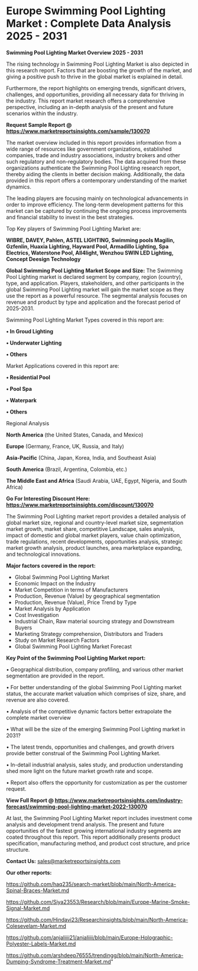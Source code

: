 # Europe Swimming Pool Lighting Market : Complete Data Analysis 2025 - 2031

<Strong> Swimming Pool Lighting Market Overview 2025 - 2031</strong>

The rising technology in Swimming Pool Lighting Market is also depicted in this research report. Factors that are boosting the growth of the market, and giving a positive push to thrive in the global market is explained in detail.

Furthermore, the report highlights on emerging trends, significant drivers, challenges, and opportunities, providing all necessary data for thriving in the industry. This report market research offers a comprehensive perspective, including an in-depth analysis of the present and future scenarios within the industry.

<strong>Request Sample Report @ <a href=https://www.marketreportsinsights.com/sample/130070>https://www.marketreportsinsights.com/sample/130070</a></strong>

The market overview included in this report provides information from a wide range of resources like government organizations, established companies, trade and industry associations, industry brokers and other such regulatory and non-regulatory bodies. The data acquired from these organizations authenticate the Swimming Pool Lighting research report, thereby aiding the clients in better decision making. Additionally, the data provided in this report offers a contemporary understanding of the market dynamics.

The leading players are focusing mainly on technological advancements in order to improve efficiency. The long-term development patterns for this market can be captured by continuing the ongoing process improvements and financial stability to invest in the best strategies.

Top Key players of Swimming Pool Lighting Market are:

<strong>WIBRE, DAVEY, Pahlen, ASTEL LIGHTING, Swimming pools Magilin, Gzfenlin, Huaxia Lighting, Hayward Pool, Armadillo Lighting, Spa Electrics, Waterstone Pool, All4light, Wenzhou SWIN LED Lighting, Concept Deesign Technology</strong>

<strong><b>Global Swimming Pool Lighting Market Scope and Size:</b></strong>
The Swimming Pool Lighting market is declared segment by company, region (country), type, and application. Players, stakeholders, and other participants in the global Swimming Pool Lighting market will gain the market scope as they use the report as a powerful resource. The segmental analysis focuses on revenue and product by type and application and the forecast period of 2025-2031.

Swimming Pool Lighting Market Types covered in this report are:

<strong>• In Groud Lighting

• Underwater Lighting

• Others</strong>

Market Applications covered in this report are:

<strong>• Residential Pool

• Pool Spa

• Waterpark

• Others</strong> 

Regional Analysis

<strong>North America</strong> (the United States, Canada, and Mexico)

<strong>Europe</strong> (Germany, France, UK, Russia, and Italy)

<strong>Asia-Pacific</strong> (China, Japan, Korea, India, and Southeast Asia)

<strong>South America</strong> (Brazil, Argentina, Colombia, etc.)

<strong>The Middle East and Africa</strong> (Saudi Arabia, UAE, Egypt, Nigeria, and South Africa)

<strong>Go For Interesting Discount Here: <a href=https://www.marketreportsinsights.com/discount/130070>https://www.marketreportsinsights.com/discount/130070</a></strong>

The Swimming Pool Lighting market report provides a detailed analysis of global market size, regional and country-level market size, segmentation market growth, market share, competitive Landscape, sales analysis, impact of domestic and global market players, value chain optimization, trade regulations, recent developments, opportunities analysis, strategic market growth analysis, product launches, area marketplace expanding, and technological innovations.

<strong><b>Major factors covered in the report:</b></strong>
<ul>
  <li>Global Swimming Pool Lighting Market </li>
  <li>Economic Impact on the Industry</li>
  <li>Market Competition in terms of Manufacturers</li>
  <li>Production, Revenue (Value) by geographical segmentation</li>
  <li>Production, Revenue (Value), Price Trend by Type</li>
  <li>Market Analysis by Application</li>
  <li>Cost Investigation</li>
  <li>Industrial Chain, Raw material sourcing strategy and Downstream Buyers</li>
  <li>Marketing Strategy comprehension, Distributors and Traders</li>
  <li>Study on Market Research Factors</li>
  <li>Global Swimming Pool Lighting Market Forecast</li>
</ul>

<strong><b>Key Point of the Swimming Pool Lighting Market report:</b></strong>

• Geographical distribution, company profiling, and various other market segmentation are provided in the report.

• For better understanding of the global Swimming Pool Lighting market status, the accurate market valuation which comprises of size, share, and revenue are also covered.

• Analysis of the competitive dynamic factors better extrapolate the complete market overview

• What will be the size of the emerging Swimming Pool Lighting market in 2031?

• The latest trends, opportunities and challenges, and growth drivers provide better construal of the Swimming Pool Lighting Market.

• In-detail industrial analysis, sales study, and production understanding shed more light on the future market growth rate and scope.

• Report also offers the opportunity for customization as per the customer request.

<strong><b>View Full Report @ <a href=https://www.marketreportsinsights.com/industry-forecast/swimming-pool-lighting-market-2022-130070>https://www.marketreportsinsights.com/industry-forecast/swimming-pool-lighting-market-2022-130070</a></b></strong>


At last, the Swimming Pool Lighting Market report includes investment come analysis and development trend analysis. The present and future opportunities of the fastest growing international industry segments are coated throughout this report. This report additionally presents product specification, manufacturing method, and product cost structure, and price structure.

<strong>Contact Us:</strong>
sales@marketreportsinsights.com

<strong>Our other reports:</strong>

<a href=https://github.com/haq235/search-market/blob/main/North-America-Spinal-Braces-Market.md>https://github.com/haq235/search-market/blob/main/North-America-Spinal-Braces-Market.md</a>

<a href=https://github.com/Siya23553/Research/blob/main/Europe-Marine-Smoke-Signal-Market.md>https://github.com/Siya23553/Research/blob/main/Europe-Marine-Smoke-Signal-Market.md</a>

<a href=https://github.com/Hindavi23/Researchinsights/blob/main/North-America-Colesevelam-Market.md>https://github.com/Hindavi23/Researchinsights/blob/main/North-America-Colesevelam-Market.md</a>

<a href=https://github.com/anjaliiii21/anjaliiii/blob/main/Europe-Holographic-Polyester-Labels-Market.md>https://github.com/anjaliiii21/anjaliiii/blob/main/Europe-Holographic-Polyester-Labels-Market.md</a>

<a href=https://github.com/arshdeep76555/trendingg/blob/main/North-America-Dumping-Syndrome-Treatment-Market.md>https://github.com/arshdeep76555/trendingg/blob/main/North-America-Dumping-Syndrome-Treatment-Market.md</a>"
